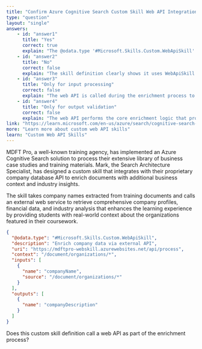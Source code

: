 ```yaml
---
title: "Confirm Azure Cognitive Search Custom Skill Web API Integration"
type: "question"
layout: "single"
answers:
    - id: "answer1"
      title: "Yes"
      correct: true
      explain: "The @odata.type '#Microsoft.Skills.Custom.WebApiSkill' and URI field indicate this custom skill calls an external web API as part of the enrichment pipeline process."
    - id: "answer2"
      title: "No"
      correct: false
      explain: "The skill definition clearly shows it uses WebApiSkill type and specifies a web API endpoint URI for processing during document enrichment."
    - id: "answer3"
      title: "Only for input processing"
      correct: false
      explain: "The web API is called during the enrichment process to transform inputs into outputs, not just for input processing alone."
    - id: "answer4"
      title: "Only for output validation"
      correct: false
      explain: "The web API performs the core enrichment logic that processes inputs and generates outputs, not just output validation."
link: "https://learn.microsoft.com/en-us/azure/search/cognitive-search-custom-skill-web-api"
more: "Learn more about custom web API skills"
learn: "Custom Web API Skills"
---
```


MDFT Pro, a well-known training agency, has implemented an Azure Cognitive Search solution to process their extensive library of business case studies and training materials. Mark, the Search Architecture Specialist, has designed a custom skill that integrates with their proprietary company database API to enrich documents with additional business context and industry insights. 

The skill takes company names extracted from training documents and calls an external web service to retrieve comprehensive company profiles, financial data, and industry analysis that enhances the learning experience by providing students with real-world context about the organizations featured in their coursework.

```json
{
  "@odata.type": "#Microsoft.Skills.Custom.WebApiSkill",
  "description": "Enrich company data via external API",
  "uri": "https://mdftpro-webskill.azurewebsites.net/api/process",
  "context": "/document/organizations/*",
  "inputs": [
    {
      "name": "companyName",
      "source": "/document/organizations/*"
    }
  ],
  "outputs": [
    {
      "name": "companyDescription"
    }
  ]
}
```

Does this custom skill definition call a web API as part of the enrichment process?